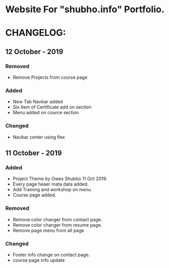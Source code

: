 # Website For "shubho.info" Portfolio.

# CHANGELOG:

## 12 October - 2019
### Removed 
- Remove Projects from course page

### Added 
- New Tab Navbar added
- Six Item of Certificate add on section
- Menu added on cource section

### Changed
- Navbar center using flex

## 11 October - 2019
### Added
- Project Theme by Owes Shubho 11 Oct 2019.
- Every page heaer mata data added.
- Add Training and workshop on menu
- Course page added.

### Removed
- Remove color changer from contact page.
- Remove color changer from resume page.
- Remove page menu from all page

### Changed
- Footer info change on contact page.
- course page info update
